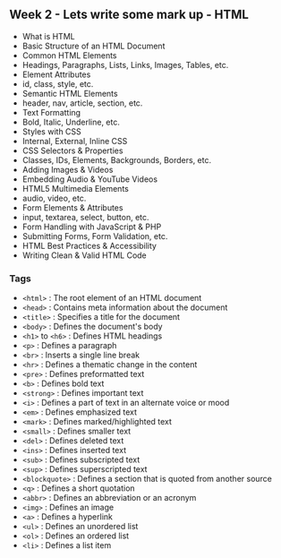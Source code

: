 ## Week 2 - Lets write some mark up - HTML

- What is HTML
- Basic Structure of an HTML Document
- Common HTML Elements
- Headings, Paragraphs, Lists, Links, Images, Tables, etc.
- Element Attributes
- id, class, style, etc.
- Semantic HTML Elements
- header, nav, article, section, etc.
- Text Formatting
- Bold, Italic, Underline, etc.
- Styles with CSS
- Internal, External, Inline CSS
- CSS Selectors & Properties
- Classes, IDs, Elements, Backgrounds, Borders, etc.
- Adding Images & Videos
- Embedding Audio & YouTube Videos
- HTML5 Multimedia Elements
- audio, video, etc.
- Form Elements & Attributes
- input, textarea, select, button, etc.
- Form Handling with JavaScript & PHP
- Submitting Forms, Form Validation, etc.
- HTML Best Practices & Accessibility
- Writing Clean & Valid HTML Code

### Tags

- `<html>` : The root element of an HTML document
- `<head>` : Contains meta information about the document
- `<title>` : Specifies a title for the document
- `<body>` : Defines the document's body
- `<h1>` to `<h6>` : Defines HTML headings
- `<p>` : Defines a paragraph
- `<br>` : Inserts a single line break
- `<hr>` : Defines a thematic change in the content
- `<pre>` : Defines preformatted text
- `<b>` : Defines bold text
- `<strong>` : Defines important text
- `<i>` : Defines a part of text in an alternate voice or mood
- `<em>` : Defines emphasized text
- `<mark>` : Defines marked/highlighted text
- `<small>` : Defines smaller text
- `<del>` : Defines deleted text
- `<ins>` : Defines inserted text
- `<sub>` : Defines subscripted text
- `<sup>` : Defines superscripted text
- `<blockquote>` : Defines a section that is quoted from another source
- `<q>` : Defines a short quotation
- `<abbr>` : Defines an abbreviation or an acronym
- `<img>` : Defines an image
- `<a>` : Defines a hyperlink
- `<ul>` : Defines an unordered list
- `<ol>` : Defines an ordered list
- `<li>` : Defines a list item
